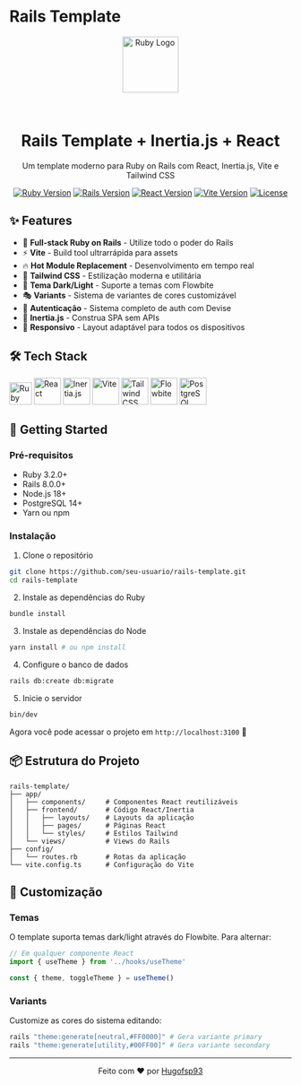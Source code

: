 # Rails Template

<div align="center">
  <img src="https://upload.wikimedia.org/wikipedia/commons/thumb/7/73/Ruby_logo.svg/1200px-Ruby_logo.svg.png" width="100" alt="Ruby Logo" style="margin-bottom: 30px;" />
  <h1>Rails Template + Inertia.js + React</h1>
  <p>Um template moderno para Ruby on Rails com React, Inertia.js, Vite e Tailwind CSS</p>
</div>

<!-- <p align="center">
  <a href="#tech-stack">Tech Stack</a> •
  <a href="#features">Features</a> •
  <a href="#getting-started">Getting Started</a> •
  <a href="#development">Development</a> •
  <a href="#deployment">Deployment</a> •
  <a href="#contributing">Contributing</a>
</p> -->

<div align="center">

[![Ruby Version](https://img.shields.io/badge/Ruby-3.2.0-red)](https://www.ruby-lang.org/en/news/2022/12/25/ruby-3-2-0-released/)
[![Rails Version](https://img.shields.io/badge/Rails-8.0.2-red)](https://rubygems.org/gems/rails/versions/8.0.2)
[![React Version](https://img.shields.io/badge/React-19.1.0-blue)](https://reactjs.org/)
[![Vite Version](https://img.shields.io/badge/Vite-5.4.18-yellow)](https://vitejs.dev/)
[![License](https://img.shields.io/badge/license-MIT-green)](LICENSE)

</div>

## ✨ Features

- 🚀 **Full-stack Ruby on Rails** - Utilize todo o poder do Rails
- ⚡️ **Vite** - Build tool ultrarrápida para assets
- 🔥 **Hot Module Replacement** - Desenvolvimento em tempo real
- 🎨 **Tailwind CSS** - Estilização moderna e utilitária
- 🌙 **Tema Dark/Light** - Suporte a temas com Flowbite
- 🎭 **Variants** - Sistema de variantes de cores customizável
- 🔐 **Autenticação** - Sistema completo de auth com Devise
- 🎯 **Inertia.js** - Construa SPA sem APIs
- 📱 **Responsivo** - Layout adaptável para todos os dispositivos

## 🛠 Tech Stack

<div align="left">
  <img src="https://upload.wikimedia.org/wikipedia/commons/thumb/7/73/Ruby_logo.svg/1200px-Ruby_logo.svg.png" width="40" alt="Ruby" />
  <img src="https://cdn1.iconfinder.com/data/icons/programing-development-8/24/react_logo-512.png" width="48" alt="React" />
  <img src="https://raw.githubusercontent.com/innocenzi/awesome-inertiajs/main/assets/logo.svg" width="48" alt="Inertia.js" />
  <img src="https://upload.wikimedia.org/wikipedia/commons/thumb/f/f1/Vitejs-logo.svg/1039px-Vitejs-logo.svg.png" width="48" alt="Vite" />
  <img src="https://adware-technologies.s3.amazonaws.com/uploads/technology/thumbnail/31/tailwind.png" width="48" alt="Tailwind CSS" />
  <img src="https://flowbite.s3.amazonaws.com/brand/logo-dark/mark/flowbite-logo.png" width="48" alt="Flowbite" />
  <img src="https://upload.wikimedia.org/wikipedia/commons/thumb/2/29/Postgresql_elephant.svg/800px-Postgresql_elephant.svg.png" width="48" alt="PostgreSQL" />
</div>

## 🚀 Getting Started

### Pré-requisitos

- Ruby 3.2.0+
- Rails 8.0.0+
- Node.js 18+
- PostgreSQL 14+
- Yarn ou npm

### Instalação

1. Clone o repositório
```bash
git clone https://github.com/seu-usuario/rails-template.git
cd rails-template
```

2. Instale as dependências do Ruby
```bash
bundle install
```

3. Instale as dependências do Node
```bash
yarn install # ou npm install
```

4. Configure o banco de dados
```bash
rails db:create db:migrate
```

5. Inicie o servidor
```bash
bin/dev
```

Agora você pode acessar o projeto em `http://localhost:3100` 🎉

## 📦 Estrutura do Projeto

```
rails-template/
├── app/
│   ├── components/     # Componentes React reutilizáveis
│   ├── frontend/       # Código React/Inertia
│   │   ├── layouts/    # Layouts da aplicação
│   │   ├── pages/      # Páginas React
│   │   └── styles/     # Estilos Tailwind
│   └── views/          # Views do Rails
├── config/
│   └── routes.rb       # Rotas da aplicação
└── vite.config.ts      # Configuração do Vite
```

## 🎨 Customização

### Temas

O template suporta temas dark/light através do Flowbite. Para alternar:

```jsx
// Em qualquer componente React
import { useTheme } from '../hooks/useTheme'

const { theme, toggleTheme } = useTheme()
```

### Variants

Customize as cores do sistema editando:

```bash
rails "theme:generate[neutral,#FF0000]" # Gera variante primary
rails "theme:generate[utility,#00FF00]" # Gera variante secondary
```

<!-- ## 📝 License

Este projeto está sob a licença MIT. Veja o arquivo [LICENSE](LICENSE) para mais detalhes. -->

<!-- ## 🙏 Agradecimentos

- [Ruby on Rails](https://rubyonrails.org/)
- [Inertia.js](https://inertiajs.com/)
- [React](https://reactjs.org/)
- [Vite](https://vitejs.dev/)
- [Tailwind CSS](https://tailwindcss.com/)
- [Flowbite](https://flowbite.com/) -->

---

<p align="center">
  Feito com ❤️ por <a href="https://github.com/Hugofsp93">Hugofsp93</a>
</p>

